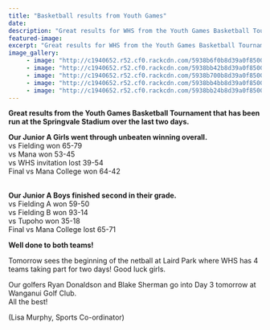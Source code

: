 ```yaml
---
title: "Basketball results from Youth Games"
date: 
description: "Great results for WHS from the Youth Games Basketball Tournament that has been run at the Springvale Stadium over the last two days..."
featured-image: 
excerpt: "Great results for WHS from the Youth Games Basketball Tournament that has been run at the Springvale Stadium over the last two days."
image_gallery:
     - image: "http://c1940652.r52.cf0.rackcdn.com/5938b6f0b8d39a0f850003f9/good-dribbling.jpg"
     - image: "http://c1940652.r52.cf0.rackcdn.com/5938bb42b8d39a0f85000429/good-goal.jpg"
     - image: "http://c1940652.r52.cf0.rackcdn.com/5938b700b8d39a0f850003fb/good-dribbling-2.jpg"
     - image: "http://c1940652.r52.cf0.rackcdn.com/5938bb4bb8d39a0f8500042b/good.jpg"
     - image: "http://c1940652.r52.cf0.rackcdn.com/5938bb24b8d39a0f85000421/going-for-goal.jpg"
---
```


<p><strong>Great results from the Youth Games Basketball Tournament that has been run at the Springvale Stadium over the last two days.&nbsp;</strong></p>
<p><strong><strong>Our Junior A Girls went through unbeaten winning overall.</strong><br /></strong>vs Fielding won 65-79<br />vs Mana won 53-45<br />vs WHS invitation lost 39-54<br />Final vs Mana College won 64-42<br /><br /></p>
<p><strong>Our Junior A Boys finished second in their grade.</strong><br />vs Fielding A won 59-50<br />vs Fielding B won 93-14<br />vs Tupoho won 35-18<span class="text_exposed_show"><br />Final vs Mana College lost 65-71</span></p>
<div class="text_exposed_show">
<p><strong>Well done to both teams!</strong></p>
<p>Tomorrow sees the beginning of the netball at Laird Park where WHS has 4 teams taking part for two days! Good luck girls.</p>
<p>Our golfers Ryan Donaldson and Blake Sherman go into Day 3 tomorrow at Wanganui Golf Club. <br />All the best!</p>
<p>(Lisa Murphy, Sports Co-ordinator)</p>
</div>

